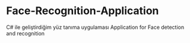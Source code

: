 # Face-Recognition-Application
C# ile geliştirdiğim yüz tanıma uygulaması
Application for Face detection and recognition 
